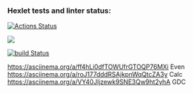 ### Hexlet tests and linter status:
[![Actions Status](https://github.com/sadamara/java-project-lvl1/workflows/hexlet-check/badge.svg)](https://github.com/sadamara/java-project-lvl1/actions)

<a href="https://codeclimate.com/github/codeclimate/codeclimate/maintainability"><img src="https://api.codeclimate.com/v1/badges/a99a88d28ad37a79dbf6/maintainability" /></a>

[![build Status](https://github.com/sadamara/java-project-lvl1/workflows/build/badge.svg)](https://github.com/sadamara/java-project-lvl1/actions)

https://asciinema.org/a/ff4hLi0dfTOWUfrGTOQP76MXi Even
https://asciinema.org/a/roJ177dddRSAjkpnWqQtcZA3y Calc
https://asciinema.org/a/VY40JIjzewk9SNE3Qw9ht2yhA GDC
